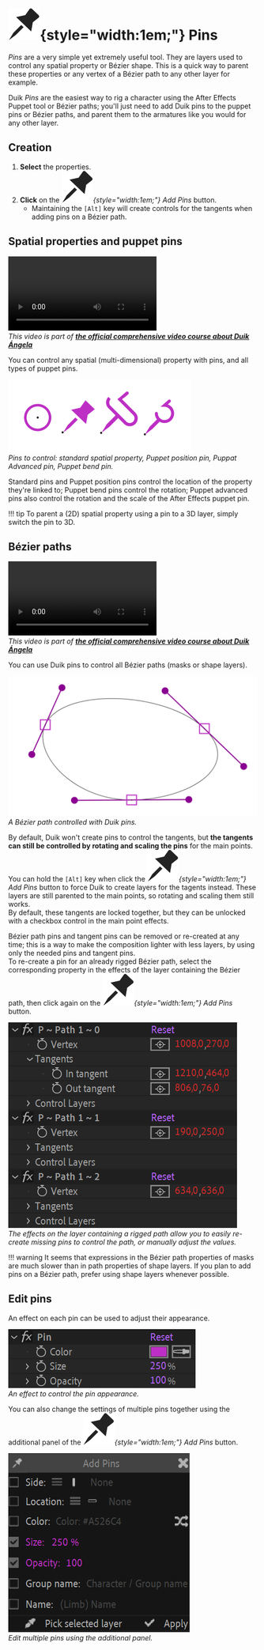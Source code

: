 # ![](../../img/duik/icons/pin.svg){style="width:1em;"} Pins

*Pins* are a very simple yet extremely useful tool. They are layers used to control any spatial property or Bézier shape. This is a quick way to parent these properties or any vertex of a Bézier path to any other layer for example.

Duik *Pins* are the easiest way to rig a character using the After Effects Puppet tool or Bézier paths; you'll just need to add Duik pins to the puppet pins or Bézier paths, and parent them to the armatures like you would for any other layer.

## Creation

1. **Select** the properties.
2. **Click** on the *![](../../img/duik/icons/pin.svg){style="width:1em;"} Add Pins* button.  
    - Maintaining the `[Alt]` key will create controls for the tangents when adding pins on a Bézier path.

## Spatial properties and puppet pins

![RXLAB_VIDEO](https://rxlaboratory.org/wp-content/uploads/rx-videos/Duik17_D02_SpaPins__EN_720.mp4)  
*This video is part of [__the official comprehensive video course about Duik Ángela__](https://rxlaboratory.org/product/the-official-comprehensive-video-course-about-duik-angela/)*

You can control any spatial (multi-dimensional) property with pins, and all types of puppet pins.

![](../../img/duik/constraints/pins-spatial_00000.png)  
*Pins to control: standard spatial property, Puppet position pin, Puppat Advanced pin, Puppet bend pin.*

Standard pins and Puppet position pins control the location of the property they're linked to; Puppet bend pins control the rotation; Puppet advanced pins also control the rotation and the scale of the After Effects puppet pin.

!!! tip
    To parent a (2D) spatial property using a pin to a 3D layer, simply switch the pin to 3D.

## Bézier paths

![RXLAB_VIDEO](https://rxlaboratory.org/wp-content/uploads/rx-videos/Duik17_D04_BezPins__EN_720.mp4)  
*This video is part of [__the official comprehensive video course about Duik Ángela__](https://rxlaboratory.org/product/the-official-comprehensive-video-course-about-duik-angela/)*

You can use Duik pins to control all Bézier paths (masks or shape layers).

![](../../img/duik/constraints/bezier-pins_00018.png)  
*A Bézier path controlled with Duik pins.*

By default, Duik won't create pins to control the tangents, but **the tangents can still be controlled by rotating and scaling the pins** for the main points.  
You can hold the `[Alt]` key when click the *![](../../img/duik/icons/pin.svg){style="width:1em;"} Add Pins* button to force Duik to create layers for the tagents instead. These layers are still parented to the main points, so rotating and scaling them still works.  
By default, these tangents are locked together, but they can be unlocked with a checkbox control in the main point effects.

Bézier path pins and tangent pins can be removed or re-created at any time; this is a way to make the composition lighter with less layers, by using only the needed pins and tangent pins.  
To re-create a pin for an already rigged Bézier path, select the corresponding property in the effects of the layer containing the Bézier path, then click again on the *![](../../img/duik/icons/pin.svg){style="width:1em;"} Add Pins* button.

![](../../img/duik/constraints/pin-path-effects.png)  
*The effects on the layer containing a rigged path allow you to easily re-create missing pins to control the path, or manually adjust the values.*

!!! warning
    It seems that expressions in the Bézier path properties of masks are much slower than in path properties of shape layers. If you plan to add pins on a Bézier path, prefer using shape layers whenever possible.

## Edit pins

An effect on each pin can be used to adjust their appearance.

![](../../img/duik/constraints/pin-effect.png)  
*An effect to control the pin appearance.*

You can also change the settings of multiple pins together using the additional panel of the *![](../../img/duik/icons/pin.svg){style="width:1em;"} Add Pins* button.

![](../../img/duik/constraints/pin-settings.png)  
*Edit multiple pins using the additional panel.*
